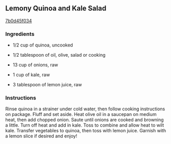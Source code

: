 ## Lemony Quinoa and Kale Salad

[7b0d45f034](http://tastykitchen.com/recipes/salads/lemony-quinoa-and-kale-salad/)

### Ingredients

 - 1/2 cup of quinoa, uncooked

 - 1/2 tablespoon of oil, olive, salad or cooking

 - 13 cup of onions, raw

 - 1 cup of kale, raw

 - 3 tablespoon of lemon juice, raw

### Instructions

Rinse quinoa in a strainer under cold water, then follow cooking instructions on package. Fluff and set aside. Heat olive oil in a saucepan on medium heat, then add chopped onion. Saute until onions are cooked and browning a little. Turn off heat and add in kale. Toss to combine and allow heat to wilt kale. Transfer vegetables to quinoa, then toss with lemon juice. Garnish with a lemon slice if desired and enjoy!